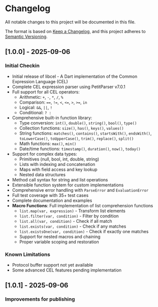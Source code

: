 # Changelog

All notable changes to this project will be documented in this file.

The format is based on [Keep a Changelog](https://keepachangelog.com/en/1.0.0/),
and this project adheres to [Semantic Versioning](https://semver.org/spec/v2.0.0.html).

## [1.0.0] - 2025-09-06

### Initial Checkin
- Initial release of libcel - A Dart implementation of the Common Expression Language (CEL)
- Complete CEL expression parser using PetitParser v7.0.1
- Full support for all CEL operators:
  - Arithmetic: `+`, `-`, `*`, `/`, `%`
  - Comparison: `==`, `!=`, `<`, `<=`, `>`, `>=`, `in`
  - Logical: `&&`, `||`, `!`
  - Conditional: `? :`
- Comprehensive built-in function library:
  - Type conversion: `int()`, `double()`, `string()`, `bool()`, `type()`
  - Collection functions: `size()`, `has()`, `keys()`, `values()`
  - String functions: `matches()`, `contains()`, `startsWith()`, `endsWith()`, `toLowerCase()`, `toUpperCase()`, `trim()`, `replace()`, `split()`
  - Math functions: `max()`, `min()`
  - Date/time functions: `timestamp()`, `duration()`, `now()`, `today()`
- Support for complex data types:
  - Primitives (null, bool, int, double, string)
  - Lists with indexing and concatenation
  - Maps with field access and key lookup
  - Nested data structures
- Method call syntax for string and list operations
- Extensible function system for custom implementations
- Comprehensive error handling with `ParseError` and `EvaluationError`
- Full test coverage with 35+ test cases
- Complete documentation and examples
- **Macro Functions**: Full implementation of list comprehension functions
  - `list.map(var, expression)` - Transform list elements
  - `list.filter(var, condition)` - Filter by condition
  - `list.all(var, condition)` - Check if all match
  - `list.exists(var, condition)` - Check if any matches
  - `list.existsOne(var, condition)` - Check if exactly one matches
  - Support for nested macros and chaining
  - Proper variable scoping and restoration

### Known Limitations
- Protocol buffer support not yet available
- Some advanced CEL features pending implementation


## [1.0.1] - 2025-09-06

### Improvements for publishing


